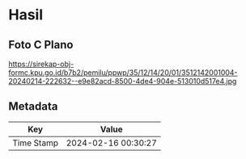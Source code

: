 # Hasil

## Foto C Plano

https://sirekap-obj-formc.kpu.go.id/b7b2/pemilu/ppwp/35/12/14/20/01/3512142001004-20240214-222632--e9e82acd-8500-4de4-904e-513010d517e4.jpg


## Metadata

| Key        | Value               |
| ---------- | ------------------- |
| Time Stamp | 2024-02-16 00:30:27 |



